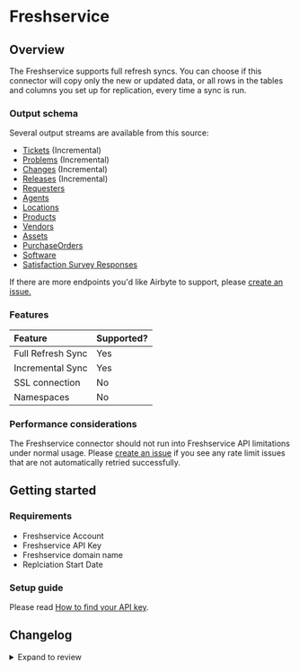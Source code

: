 # Freshservice

## Overview

The Freshservice supports full refresh syncs. You can choose if this connector will copy only the new or updated data, or all rows in the tables and columns you set up for replication, every time a sync is run.

### Output schema

Several output streams are available from this source:

- [Tickets](https://api.freshservice.com/v2/#view_all_ticket) (Incremental)
- [Problems](https://api.freshservice.com/v2/#problems) (Incremental)
- [Changes](https://api.freshservice.com/v2/#changes) (Incremental)
- [Releases](https://api.freshservice.com/v2/#releases) (Incremental)
- [Requesters](https://api.freshservice.com/v2/#requesters)
- [Agents](https://api.freshservice.com/v2/#agents)
- [Locations](https://api.freshservice.com/v2/#locations)
- [Products](https://api.freshservice.com/v2/#products)
- [Vendors](https://api.freshservice.com/v2/#vendors)
- [Assets](https://api.freshservice.com/v2/#assets)
- [PurchaseOrders](https://api.freshservice.com/v2/#purchase-order)
- [Software](https://api.freshservice.com/v2/#software)
- [Satisfaction Survey Responses](https://api.freshservice.com/#ticket_csat_attributes)

If there are more endpoints you'd like Airbyte to support, please [create an issue.](https://github.com/airbytehq/airbyte/issues/new/choose)

### Features

| Feature           | Supported? |
| :---------------- | :--------- |
| Full Refresh Sync | Yes        |
| Incremental Sync  | Yes        |
| SSL connection    | No         |
| Namespaces        | No         |

### Performance considerations

The Freshservice connector should not run into Freshservice API limitations under normal usage. Please [create an issue](https://github.com/airbytehq/airbyte/issues) if you see any rate limit issues that are not automatically retried successfully.

## Getting started

### Requirements

- Freshservice Account
- Freshservice API Key
- Freshservice domain name
- Replciation Start Date

### Setup guide

Please read [How to find your API key](https://api.freshservice.com/#authentication).

## Changelog

<details>
  <summary>Expand to review</summary>

| Version | Date       | Pull Request                                             | Subject                                                                                |
| :------ | :--------- | :------------------------------------------------------- |:---------------------------------------------------------------------------------------|
| 1.4.3 | 2024-10-29 | [47732](https://github.com/airbytehq/airbyte/pull/47732) | Update dependencies |
| 1.4.2 | 2024-10-28 | [47449](https://github.com/airbytehq/airbyte/pull/47449) | Update dependencies |
| 1.4.1 | 2024-08-16 | [44196](https://github.com/airbytehq/airbyte/pull/44196) | Bump source-declarative-manifest version |
| 1.4.0 | 2024-08-15 | [44148](https://github.com/airbytehq/airbyte/pull/44148) | Refactor connector to manifest-only format |
| 1.3.17 | 2024-08-10 | [43545](https://github.com/airbytehq/airbyte/pull/43545) | Update dependencies |
| 1.3.16 | 2024-08-03 | [43254](https://github.com/airbytehq/airbyte/pull/43254) | Update dependencies |
| 1.3.15 | 2024-07-27 | [42663](https://github.com/airbytehq/airbyte/pull/42663) | Update dependencies |
| 1.3.14 | 2024-07-20 | [42382](https://github.com/airbytehq/airbyte/pull/42382) | Update dependencies |
| 1.3.13 | 2024-07-13 | [41713](https://github.com/airbytehq/airbyte/pull/41713) | Update dependencies |
| 1.3.12 | 2024-07-10 | [41423](https://github.com/airbytehq/airbyte/pull/41423) | Update dependencies |
| 1.3.11 | 2024-07-09 | [41311](https://github.com/airbytehq/airbyte/pull/41311) | Update dependencies |
| 1.3.10 | 2024-07-06 | [40941](https://github.com/airbytehq/airbyte/pull/40941) | Update dependencies |
| 1.3.9 | 2024-06-25 | [40381](https://github.com/airbytehq/airbyte/pull/40381) | Update dependencies |
| 1.3.8 | 2024-06-22 | [40177](https://github.com/airbytehq/airbyte/pull/40177) | Update dependencies |
| 1.3.7 | 2024-06-06 | [39173](https://github.com/airbytehq/airbyte/pull/39173) | [autopull] Upgrade base image to v1.2.2 |
| 1.3.6 | 2024-05-15 | [38195](https://github.com/airbytehq/airbyte/pull/38195) | Make connector compatible with builder |
| 1.3.5 | 2024-04-19 | [37162](https://github.com/airbytehq/airbyte/pull/37162) | Updating to 0.80.0 CDK |
| 1.3.4 | 2024-04-18 | [37162](https://github.com/airbytehq/airbyte/pull/37162) | Manage dependencies with Poetry. |
| 1.3.3 | 2024-04-15 | [37162](https://github.com/airbytehq/airbyte/pull/37162) | Base image migration: remove Dockerfile and use the python-connector-base image |
| 1.3.2 | 2024-04-12 | [37162](https://github.com/airbytehq/airbyte/pull/37162) | schema descriptions |
| 1.3.1 | 2024-01-29 | [34633](https://github.com/airbytehq/airbyte/pull/34633) | Add backoff policy for `Requested Items` stream |
| 1.3.0 | 2024-01-15 | [29126](https://github.com/airbytehq/airbyte/pull/29126) | Add `Requested Items` stream |
| 1.2.0 | 2023-08-06 | [29126](https://github.com/airbytehq/airbyte/pull/29126) | Migrated to Low-Code CDK |
| 1.1.0 | 2023-05-09 | [25929](https://github.com/airbytehq/airbyte/pull/25929) | Add stream for customer satisfaction survey responses endpoint |
| 1.0.0 | 2023-05-02 | [25743](https://github.com/airbytehq/airbyte/pull/25743) | Correct data types in tickets, agents and requesters schemas to match Freshservice API |
| 0.1.1 | 2021-12-28 | [9143](https://github.com/airbytehq/airbyte/pull/9143) | Update titles and descriptions |
| 0.1.0 | 2021-10-29 | [6967](https://github.com/airbytehq/airbyte/pull/6967) | 🎉 New Source: Freshservice |

</details>
